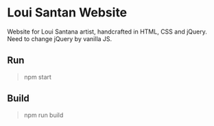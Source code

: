 # Loui Santan Website

Website for Loui Santana artist, handcrafted in HTML, CSS and jQuery.
Need to change jQuery by vanilla JS.

## Run

> npm start

## Build

> npm run build
